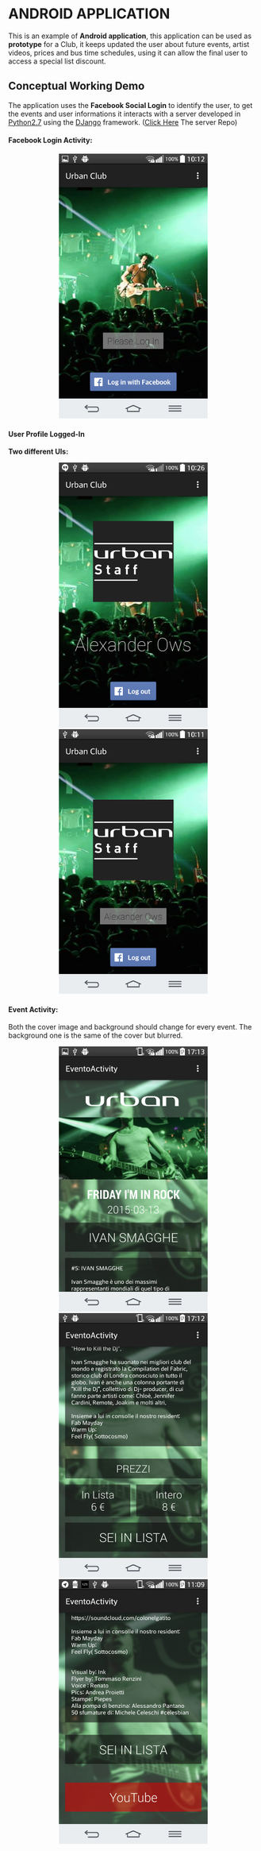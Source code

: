 

# ANDROID APPLICATION
This is an example of **Android application**, this application can be used as **prototype** for a Club, it keeps updated the user about future events, artist videos, prices and bus time schedules, using it can allow the final user to access a special list discount.  


## Conceptual Working Demo

The application uses the **Facebook Social Login** to identify the user, to get the events and user informations it interacts with a server developed in [Python2.7](https://www.python.org/) using the [DJango](https://www.djangoproject.com/) framework. ([Click Here](https://github.com/sn1p3r46/urbanserver) The server Repo)



#### Facebook Login Activity:

<p align="center">
  <img src="images/StartPage.png" width="300">
</p>

#### User Profile Logged-In

**Two different UIs:**

<p align="center">
  <img src="images/loggedin1.png" width="300">
  <img src="images/loggedin.png" width="300">
</p>

#### Event Activity:

Both the cover image and background should change for every event. The background one is the same of the cover but blurred. 

<p align="center">
  <img src="images/event0.png" width="300">
  <img src="images/event1.png" width="300">
  <img src="images/event2.png" width="300">
</p>
